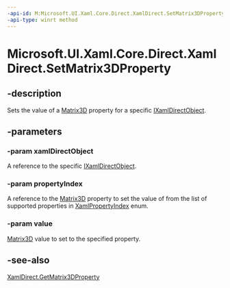 ```yaml
---
-api-id: M:Microsoft.UI.Xaml.Core.Direct.XamlDirect.SetMatrix3DProperty(Microsoft.UI.Xaml.Core.Direct.IXamlDirectObject,Microsoft.UI.Xaml.Core.Direct.XamlPropertyIndex,Microsoft.UI.Xaml.Media.Media3D.Matrix3D)
-api-type: winrt method
---
```


<!-- Method syntax.
public void XamlDirect.SetMatrix3DProperty(IXamlDirectObject xamlDirectObject, XamlPropertyIndex propertyIndex, Matrix3D value)
-->

# Microsoft.UI.Xaml.Core.Direct.XamlDirect.SetMatrix3DProperty

## -description
Sets the value of a [Matrix3D](../windows.ui.xaml.media/matrix3d.md) property for a specific [IXamlDirectObject](ixamldirectobject.md).

## -parameters
### -param xamlDirectObject
A reference to the specific [IXamlDirectObject](ixamldirectobject.md).

### -param propertyIndex
A reference to the [Matrix3D](../windows.ui.xaml.media/matrix3d.md) property to set the value of from the list of supported properties in [XamlPropertyIndex](xamlpropertyindex.md) enum.

### -param value
[Matrix3D](../windows.ui.xaml.media/matrix3d.md) value to set to the specified property.

## -see-also
[XamlDirect.GetMatrix3DProperty](xamldirect_getmatrix3dproperty_725446974.md)

